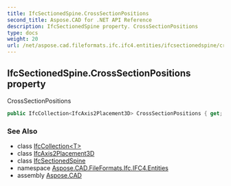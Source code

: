 ```yaml
---
title: IfcSectionedSpine.CrossSectionPositions
second_title: Aspose.CAD for .NET API Reference
description: IfcSectionedSpine property. CrossSectionPositions
type: docs
weight: 20
url: /net/aspose.cad.fileformats.ifc.ifc4.entities/ifcsectionedspine/crosssectionpositions/
---
```

## IfcSectionedSpine.CrossSectionPositions property

CrossSectionPositions

```csharp
public IfcCollection<IfcAxis2Placement3D> CrossSectionPositions { get; set; }
```

### See Also

* class [IfcCollection&lt;T&gt;](../../../aspose.cad.fileformats.ifc/ifccollection-1/)
* class [IfcAxis2Placement3D](../../ifcaxis2placement3d/)
* class [IfcSectionedSpine](../)
* namespace [Aspose.CAD.FileFormats.Ifc.IFC4.Entities](../../ifcsectionedspine/)
* assembly [Aspose.CAD](../../../)


